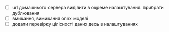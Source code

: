 - [ ] url домашнього сервера виділити в окреме налаштування. прибрати дублювання
- [ ] вмикання, вимикання onnx моделі
- [ ] додати перевірку цілісності даних десь в налаштуваннях 
